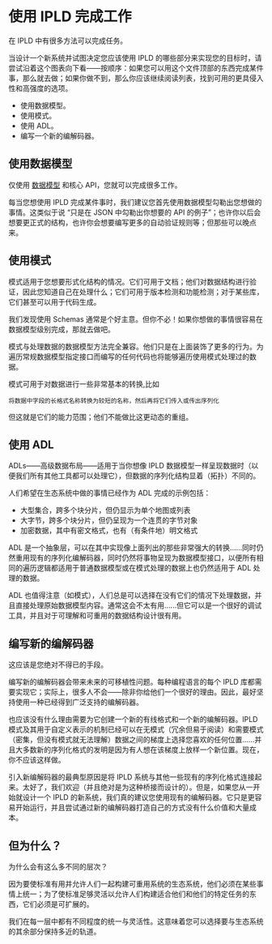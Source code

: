 # 使用 IPLD 完成工作
在 IPLD 中有很多方法可以完成任务。

当设计一个新系统并试图决定您应该使用 IPLD 的哪些部分来实现您的目标时，请尝试沿着这个图表向下看——按顺序：如果您可以用这个文件顶部的东西完成某件事，那么就去做；如果你做不到，那么你应该继续阅读列表，找到可用的更具侵入性和高强度的选项。

- 使用数据模型。
- 使用模式。
- 使用 ADL。
- 编写一个新的编解码器。

## 使用数据模型
仅使用 [数据模型](https://ipld.io/glossary/#data-model) 和核心 API，您就可以完成很多工作。

每当您想使用 IPLD 完成某件事时，我们建议您首先使用数据模型勾勒出您想做的事情。这类似于说 “只是在 JSON 中勾勒出你想要的 API 的例子”；也许你以后会想要更正式的结构，也许你会想要编写更多的自动验证规则等；但那些可以晚点来。
## 使用模式
模式适用于您想要形式化结构的情况。它们可用于文档；他们对数据结构进行验证，因此您知道自己在处理什么；它们可用于版本检测和功能检测；对于某些库，它们甚至可以用于代码生成。

我们发现使用 Schemas 通常是个好主意。但你不必！如果你想做的事情很容易在数据模型级别完成，那就去做吧。

模式与处理数据的数据模型方法完全兼容。他们只是在上面装饰了更多的行为。为遍历常规数据模型指定接口而编写的任何代码也将能够遍历使用模式处理过的数据。

模式可用于对数据进行一些非常基本的转换,比如

	将数据中字段的长格式名称转换为较短的名称，然后再将它们传入或传出序列化
但这就是它们的能力范围；他们不能做比这更动态的重组。
## 使用 ADL
ADLs——高级数据布局——适用于当你想像 IPLD 数据模型一样呈现数据时（以便我们所有其他工具都可以处理它），但数据的序列化结构显着（拓扑）不同的。

人们希望在生态系统中做的事情已经作为 ADL 完成的示例包括：

- 大型集合，跨多个块分片，但仍显示为单个地图或列表
- 大字节，跨多个块分片，但仍呈现为一个连贯的字节对象
- 加密数据，其中有密文格式，也有（有条件地）明文格式

ADL 是一个抽象层，可以在其中实现像上面列出的那些非常强大的转换......同时仍然重用现有的序列化编解码器，同时仍然将事物呈现为数据模型接口，以便所有相同的遍历逻辑都适用于普通数据模型或在模式处理的数据上也仍然适用于 ADL 处理的数据。

ADL 也值得注意（如模式），人们总是可以选择在没有它们的情况下处理数据，并且直接处理原始数据模型内容。通常这会不太有用......但它可以是一个很好的调试工具，并且对于可理解和可重用的数据结构设计很有用。
## 编写新的编解码器
这应该是您绝对不得已的手段。

编写新的编解码器会带来未来的可移植性问题。每种编程语言的每个 IPLD 库都需要实现它；实际上，很多人不会——除非你给他们一个很好的理由。因此，最好坚持使用一种已经得到广泛支持的编解码器。

也应该没有什么理由需要为它创建一个新的有线格式和一个新的编解码器。IPLD 模式及其用于自定义表示的机制已经可以在无模式（冗余但易于阅读）和需要模式（密集，但没有模式就无法理解）数据之间的梯度上选择您喜欢的任何位置......并且大多数新的序列化格式的发明是因为有人想在该梯度上放样一个新位置。现在，你不应该这样做。

引入新编解码器的最典型原因是将 IPLD 系统与其他一些现有的序列化格式连接起来。太好了，我们欢迎（并且绝对是为这种桥接而设计的）。但是，如果您从一开始就设计一个 IPLD 的新系统，我们真的建议您使用现有的编解码器。它只是更容易开始运行，并且尝试通过新的编解码器打造自己的方式没有什么价值和大量成本。

## 但为什么？
为什么会有这么多不同的层次？

因为要使标准有用并允许人们一起构建可重用系统的生态系统，他们必须在某些事情上统一；为了使标准足够灵活以允许人们构建适合他们和他们的特定任务的东西，它们必须是可扩展的。

我们在每一层中都有不同程度的统一与灵活性。这意味着您可以选择要与生态系统的其余部分保持多近的轨道。